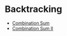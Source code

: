 # Backtracking

- [Combination Sum](../Combination%20Sum)
- [Combination Sum II](../Combination%20Sum%20II)
